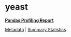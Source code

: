 # yeast

[**Pandas Profiling Report**](https://epistasislab.github.io/pmlb/profile/yeast.html)

[Metadata](metadata.yaml) | [Summary Statistics](summary_stats.tsv)

